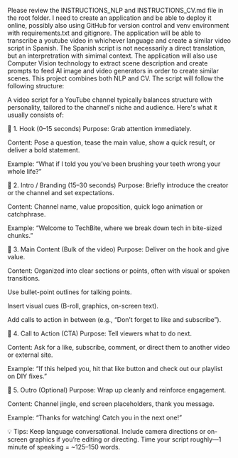 Please review the INSTRUCTIONS_NLP and INSTRUCTIONS_CV.md file in the root folder. I need to create an application and be able to deploy it online, possibly also using GitHub for version control and venv environment with requirements.txt and gitignore. The application will be able to transcribe a youtube video in whichever language and create a similar video script in Spanish. The Spanish script is not necessarily a direct translation, but an interpretration with simimal context. The application will also use Computer Vision technology to extract scene description and create prompts to feed AI image and video generators in order to create similar scenes. This project combines both NLP and CV. The script will follow the following structure:

A video script for a YouTube channel typically balances structure with personality, tailored to the channel's niche and audience. Here's what it usually consists of:

🔹 1. Hook (0–15 seconds)
Purpose: Grab attention immediately.

Content: Pose a question, tease the main value, show a quick result, or deliver a bold statement.

Example: “What if I told you you’ve been brushing your teeth wrong your whole life?”

🔹 2. Intro / Branding (15–30 seconds)
Purpose: Briefly introduce the creator or the channel and set expectations.

Content: Channel name, value proposition, quick logo animation or catchphrase.

Example: “Welcome to TechBite, where we break down tech in bite-sized chunks.”

🔹 3. Main Content (Bulk of the video)
Purpose: Deliver on the hook and give value.

Content: Organized into clear sections or points, often with visual or spoken transitions.

Use bullet-point outlines for talking points.

Insert visual cues (B-roll, graphics, on-screen text).

Add calls to action in between (e.g., “Don’t forget to like and subscribe”).

🔹 4. Call to Action (CTA)
Purpose: Tell viewers what to do next.

Content: Ask for a like, subscribe, comment, or direct them to another video or external site.

Example: “If this helped you, hit that like button and check out our playlist on DIY fixes.”

🔹 5. Outro (Optional)
Purpose: Wrap up cleanly and reinforce engagement.

Content: Channel jingle, end screen placeholders, thank you message.

Example: “Thanks for watching! Catch you in the next one!”

💡 Tips:
Keep language conversational.
Include camera directions or on-screen graphics if you’re editing or directing.
Time your script roughly—1 minute of speaking = ~125–150 words.